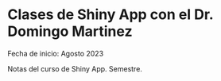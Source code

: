 # Clases de Shiny App con el Dr. Domingo Martinez    

Fecha de inicio: Agosto 2023

Notas del curso de Shiny App. Semestre. 

